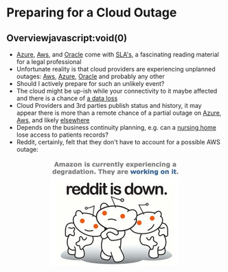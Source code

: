 # Preparing for a Cloud Outage

## Overviewjavascript:void(0)

* [Azure](https://azure.microsoft.com/en-us/support/legal/sla/), [Aws](https://aws.amazon.com/ec2/sla/), and [Oracle](http://www.oracle.com/us/corporate/contracts/saas-online-csa-us-1894130.pdf) come with [SLA's](https://en.wikipedia.org/wiki/Service-level_agreement), a fascinating reading material for a legal professional
* Unfortunate reality is that cloud providers are experiencing unplanned outages: [Aws](https://www.readitquik.com/articles/elastic-computing/top-7-aws-outages-that-wreaked-havoc/), [Azure](https://venturebeat.com/2017/03/15/microsoft-confirms-azure-storage-issues-around-the-world/), [Oracle](https://jonathanhult.com/blog/2017/11/oracle-cloud-unplanned-outage-november-7-2017/) and probably any other
* Should I actively prepare for such an unlikely event?
* The cloud might be up-ish while your connectivity to it maybe affected and there is a chance of [a data loss](https://www.computerworld.com/article/2973600/cloud-computing/google-cloud-loses-data-belgium-itbwcw.html)
* Cloud Providers and 3rd parties publish status and history, it may appear there is more than a remote chance of a partial outage on [Azure](https://azure.microsoft.com/en-us/status/history/), [Aws](https://cloudstatus.eu/status/aws), and likely [elsewhere](https://cloudstatus.eu/)
* Depends on the business continuity planning, e.g. can a [nursing home](https://arstechnica.com/information-technology/2017/02/surviving-a-cloud-based-disaster-recovery-plan/) lose access to patients records?
* Reddit, certainly, felt that they don't have to account for a possible AWS outage:
<center><img src="../images/chapter-06/reddit-AWS-outage.jpg" /></center>
